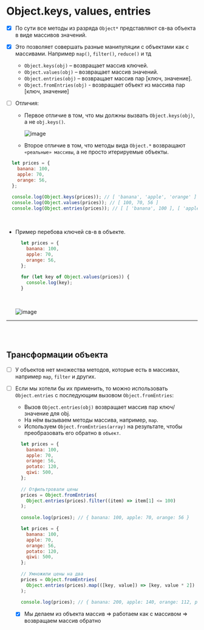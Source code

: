 # Object.keys, values, entries

- [x] По сути все методы из разряда `Object*` представляют св-ва объекта в виде массивов значений.
- [x] Это позволяет совершать разные манипуляции с объектами как с массивами. Например `map()`, `filter()`, `reduce()` и тд 

    + `Object.keys(obj)` – возвращает массив ключей.
    + `Object.values(obj)` – возвращает массив значений.
    + `Object.entries(obj)` – возвращает массив пар [ключ, значение].
    + `Object.fromEntries(obj)` - возвращает объект из массива пар [ключ, значение]

- [ ] Отличия:

  + Первое отличие в том, что мы должны вызвать `Object.keys(obj)`, а не `obj.keys()`.

      ![image](https://github.com/acidshotgun/learn-js-vanilla/assets/117285472/4cbbd9c6-645d-4bab-8553-3fd66f958181)

  + Второе отличие в том, что методы вида `Object.*` возвращают `«реальные» массивы`, а не просто итерируемые объекты.
     
```javascript
  let prices = {
    banana: 100,
    apple: 70,
    orange: 56,
  };
  
  console.log(Object.keys(prices)); // [ 'banana', 'apple', 'orange' ]
  console.log(Object.values(prices)); // [ 100, 70, 56 ]
  console.log(Object.entries(prices)); // [ [ 'banana', 100 ], [ 'apple', 70 ], [ 'orange', 56 ] ]
```

<br>

+ Пример перебова ключей св-в в объекте.

  ```javascript
    let prices = {
      banana: 100,
      apple: 70,
      orange: 56,
    };
    
    for (let key of Object.values(prices)) {
      console.log(key);
    }
  ```

  <br>

  ![image](https://github.com/acidshotgun/learn-js-vanilla/assets/117285472/5b0923d7-4357-48cd-b899-7dd57e4ac797)

<hr>
<br>
<br>

<h2>Трансформации объекта</h2>

- [ ] У объектов нет множества методов, которые есть в массивах, например `map`, `filter` и других.

- [ ] Если мы хотели бы их применить, то можно использовать `Object.entries` с последующим вызовом `Object.fromEntries`:

  + Вызов `Object.entries(obj)` возвращает массив пар ключ/значение для obj.
  + На нём вызываем методы массива, например, `map`.
  + Используем `Object.fromEntries(array)` на результате, чтобы преобразовать его обратно в `объект`.
     
  ```javascript
    let prices = {
      banana: 100,
      apple: 70,
      orange: 56,
      potato: 120,
      qiwi: 500,
    };
    
    // Отфильтровали цены
    prices = Object.fromEntries(
      Object.entries(prices).filter((item) => item[1] <= 100)
    );
    
    console.log(prices); // { banana: 100, apple: 70, orange: 56 }
  ```

  ```javascript
    let prices = {
      banana: 100,
      apple: 70,
      orange: 56,
      potato: 120,
      qiwi: 500,
    };
    
    // Умножили цены на два
    prices = Object.fromEntries(
      Object.entries(prices).map(([key, value]) => [key, value * 2])
    );
    
    console.log(prices); // { banana: 200, apple: 140, orange: 112, potato: 240, qiwi: 1000 }
  ```

  - [x] Мы делаем из объекта массив => работаем как с массивом => возвращаем массив обратно 
